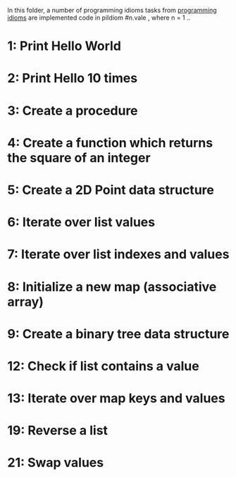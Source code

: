In this folder, a number of programming idioms tasks from [programming idioms](https://www.programming-idioms.org/about#about-block-all-idioms) are implemented
code in piIdiom #n.vale , where n = 1 ..

# 1:   Print Hello World
# 2:   Print Hello 10 times
# 3:   Create a procedure
# 4:   Create a function which returns the square of an integer
# 5:   Create a 2D Point data structure
# 6:   Iterate over list values
# 7:   Iterate over list indexes and values
# 8:   Initialize a new map (associative array)
# 9:   Create a binary tree data structure
# 12:  Check if list contains a value
# 13:  Iterate over map keys and values
# 19:  Reverse a list
# 21:  Swap values


